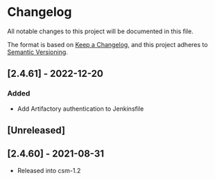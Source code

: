 # Changelog
All notable changes to this project will be documented in this file.

The format is based on [Keep a Changelog](https://keepachangelog.com/en/1.0.0/),
and this project adheres to [Semantic Versioning](https://semver.org/spec/v2.0.0.html).

## [2.4.61] - 2022-12-20
### Added
- Add Artifactory authentication to Jenkinsfile

## [Unreleased]
## [2.4.60] - 2021-08-31
- Released into csm-1.2